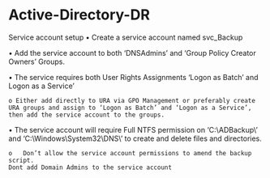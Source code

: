 # Active-Directory-DR

Service account setup 
•	Create a service account named svc_Backup

•	Add the service account to both ‘DNSAdmins’ and ‘Group Policy Creator Owners’ Groups.

•	The service requires both User Rights Assignments ‘Logon as Batch’ and Logon as a Service’

    o Either add directly to URA via GPO Management or preferably create URA groups and assign to ‘Logon as Batch’ and ‘Logon as a Service’, then add the service account to the groups.
    
•	The service account will require Full NTFS permission on ‘C:\ADBackup\’ and ‘C:\Windows\System32\DNS\’ to create and delete files and directories.

    o	Don’t allow the service account permissions to amend the backup script.
    Dont add Domain Admins to the service account 

